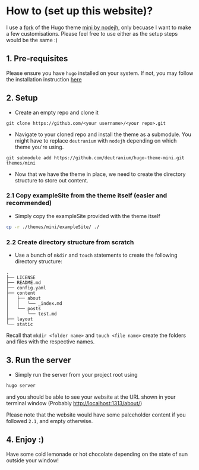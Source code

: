# How to (set up this website)?

I use a [fork](https://github.com/nodejh/hugo-theme-mini) of the Hugo theme [mini by nodejh](https://github.com/nodejh/hugo-theme-mini), only becuase I want to make a few customisations. Please feel free to use either as the setup steps would be the same :)

## 1. Pre-requisites
Please ensure you have `hugo` installed on your system. If not, you may follow the installation instruction [here](https://gohugo.io/installation/)

## 2. Setup
- Create an empty repo and clone it
``` git
git clone https://github.com/<your username>/<your repo>.git
```
- Navigate to your cloned repo and install the theme as a submodule. You might have to replace `deutranium` with `nodejh` depending on which theme you're using.
```
git submodule add https://github.com/deutranium/hugo-theme-mini.git themes/mini
```
- Now that we have the theme in place, we need to create the directory structure to store out content.
### 2.1 Copy exampleSite from the theme itself (easier and recommended)
- Simply copy the exampleSite provided with the theme itself
``` bash
cp -r ./themes/mini/exampleSite/ ./
```
### 2.2 Create directory structure from scratch
- Use a bunch of `mkdir` and `touch` statements to create the following directory structure:
```
.
├── LICENSE
├── README.md
├── config.yaml
├── content
│   ├── about
│   │   └── _index.md
│   └── posts
│       └── test.md
├── layout
└── static
```
Recall that `mkdir <folder name>` and `touch <file name>` create the folders and files with the respective names.

## 3. Run the server
- Simply run the server from your project root using
``` bash
hugo server
```
and you should be able to see your website at the URL shown in your terminal window (Probably [http://localhost:1313/about/](http://localhost:1313/))

Please note that the website would have some palceholder content if you followed `2.1`, and empty otherwise.

## 4. Enjoy :)
Have some cold lemonade or hot chocolate depending on the state of sun outside your window!